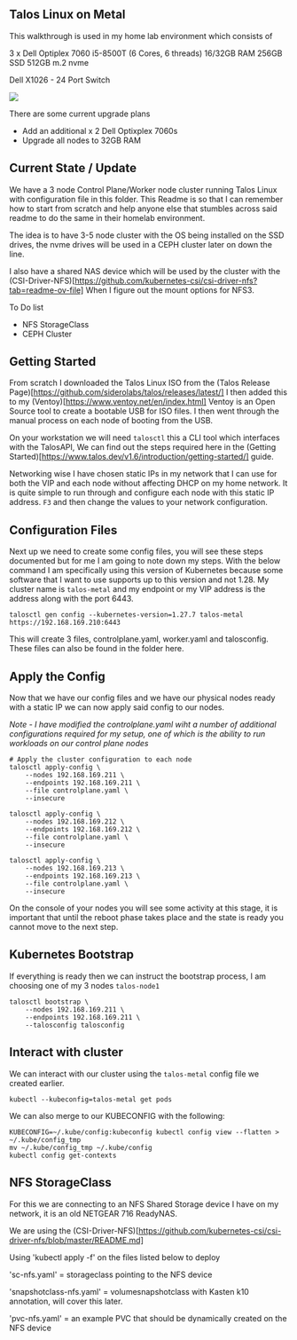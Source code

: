 ## Talos Linux on Metal 

This walkthrough is used in my home lab environment which consists of 

3 x Dell Optiplex 7060 
i5-8500T (6 Cores, 6 threads) 
16/32GB RAM 
256GB SSD 
512GB m.2 nvme

Dell X1026 - 24 Port Switch

![](Picture1.png)

There are some current upgrade plans 

- Add an additional x 2 Dell Optixplex 7060s 
- Upgrade all nodes to 32GB RAM 

## Current State / Update 

We have a 3 node Control Plane/Worker node cluster running Talos Linux with configuration file in this folder. This Readme is so that I can remember how to start from scratch and help anyone else that stumbles across said readme to do the same in their homelab environment. 

The idea is to have 3-5 node cluster with the OS being installed on the SSD drives, the nvme drives will be used in a CEPH cluster later on down the line. 

I also have a shared NAS device which will be used by the cluster with the (CSI-Driver-NFS)[https://github.com/kubernetes-csi/csi-driver-nfs?tab=readme-ov-file] When I figure out the mount options for NFS3. 

To Do list 
- NFS StorageClass 
- CEPH Cluster 

## Getting Started 

From scratch I downloaded the Talos Linux ISO from the (Talos Release Page)[https://github.com/siderolabs/talos/releases/latest/] I then added this to my (Ventoy)[https://www.ventoy.net/en/index.html] Ventoy is an Open Source tool to create a bootable USB for ISO files. I then went through the manual process on each node of booting from the USB. 

On your workstation we will need `talosctl` this a CLI tool which interfaces with the TalosAPI, We can find out the steps required here in the (Getting Started)[https://www.talos.dev/v1.6/introduction/getting-started/] guide. 

Networking wise I have chosen static IPs in my network that I can use for both the VIP and each node without affecting DHCP on my home network. It is quite simple to run through and configure each node with this static IP address. `F3` and then change the values to your network configuration. 

## Configuration Files 

Next up we need to create some config files, you will see these steps documented but for me I am going to note down my steps. With the below command I am specifically using this version of Kubernetes because some software that I want to use supports up to this version and not 1.28. My cluster name is `talos-metal` and my endpoint or my VIP address is the address along with the port 6443. 

```
talosctl gen config --kubernetes-version=1.27.7 talos-metal https://192.168.169.210:6443
```

This will create 3 files, controlplane.yaml, worker.yaml and talosconfig. These files can also be found in the folder here. 

## Apply the Config 

Now that we have our config files and we have our physical nodes ready with a static IP we can now apply said config to our nodes. 

*Note - I have modified the controlplane.yaml wiht a number of additional configurations required for my setup, one of which is the ability to run workloads on our control plane nodes*

```
# Apply the cluster configuration to each node
talosctl apply-config \
    --nodes 192.168.169.211 \
    --endpoints 192.168.169.211 \
    --file controlplane.yaml \
    --insecure

talosctl apply-config \
    --nodes 192.168.169.212 \
    --endpoints 192.168.169.212 \
    --file controlplane.yaml \
    --insecure

talosctl apply-config \
    --nodes 192.168.169.213 \
    --endpoints 192.168.169.213 \
    --file controlplane.yaml \
    --insecure
```

On the console of your nodes you will see some activity at this stage, it is important that until the reboot phase takes place and the state is ready you cannot move to the next step. 


## Kubernetes Bootstrap 
If everything is ready then we can instruct the bootstrap process, I am choosing one of my 3 nodes `talos-node1` 
 
```
talosctl bootstrap \
    --nodes 192.168.169.211 \
    --endpoints 192.168.169.211 \
    --talosconfig talosconfig
```

## Interact with cluster 

We can interact with our cluster using the `talos-metal` config file we created earlier. 

`kubectl --kubeconfig=talos-metal get pods`


We can also merge to our KUBECONFIG with the following: 

```
KUBECONFIG=~/.kube/config:kubeconfig kubectl config view --flatten > ~/.kube/config_tmp
mv ~/.kube/config_tmp ~/.kube/config
kubectl config get-contexts
```

## NFS StorageClass 

For this we are connecting to an NFS Shared Storage device I have on my network, it is an old NETGEAR 716 ReadyNAS. 

We are using the (CSI-Driver-NFS)[https://github.com/kubernetes-csi/csi-driver-nfs/blob/master/README.md]

Using 'kubectl apply -f' on the files listed below to deploy 

'sc-nfs.yaml' = storageclass pointing to the NFS device 

'snapshotclass-nfs.yaml' = volumesnapshotclass with Kasten k10 annotation, will cover this later. 

'pvc-nfs.yaml' = an example PVC that should be dynamically created on the NFS device 







